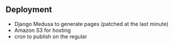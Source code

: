 ## Deployment

* Django Medusa to generate pages (patched at the last minute)
* Amazon S3 for hosting
* cron to publish on the regular
